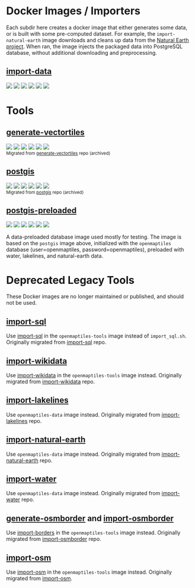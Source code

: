 # Docker Images / Importers

Each subdir here creates a docker image that either generates some data, or is built with some pre-computed dataset. For example, the `import-natural-earth` image downloads and cleans up data from the [Natural Earth project](https://www.naturalearthdata.com/). When ran, the image injects the packaged data into PostgreSQL database, without additional downloading and preprocessing.

## [import-data](import-data)
[![](https://img.shields.io/docker/cloud/build/openmaptiles/import-data?&logo=OpenStreetMap&label=build)](https://hub.docker.com/r/openmaptiles/import-data)
[![](https://img.shields.io/docker/automated/openmaptiles/import-data?label=build)](https://hub.docker.com/r/openmaptiles/import-data/builds)
[![](https://img.shields.io/microbadger/layers/openmaptiles/import-data)](https://hub.docker.com/r/openmaptiles/import-data)
[![](https://img.shields.io/microbadger/image-size/openmaptiles/import-data?label=size)](https://hub.docker.com/r/openmaptiles/import-data)
[![](https://img.shields.io/docker/pulls/openmaptiles/import-data?label=downloads)](https://hub.docker.com/r/openmaptiles/import-data)
[![](https://img.shields.io/docker/stars/openmaptiles/import-data?label=stars)](https://hub.docker.com/r/openmaptiles/import-data)

# Tools

## [generate-vectortiles](generate-vectortiles)
[![](https://img.shields.io/docker/cloud/build/openmaptiles/generate-vectortiles?&logo=OpenStreetMap&label=build)](https://hub.docker.com/r/openmaptiles/generate-vectortiles)
[![](https://img.shields.io/docker/automated/openmaptiles/generate-vectortiles?label=build)](https://hub.docker.com/r/openmaptiles/generate-vectortiles/builds)
[![](https://img.shields.io/microbadger/layers/openmaptiles/generate-vectortiles)](https://hub.docker.com/r/openmaptiles/generate-vectortiles)
[![](https://img.shields.io/microbadger/image-size/openmaptiles/generate-vectortiles?label=size)](https://hub.docker.com/r/openmaptiles/generate-vectortiles)
[![](https://img.shields.io/docker/pulls/openmaptiles/generate-vectortiles?label=downloads)](https://hub.docker.com/r/openmaptiles/generate-vectortiles)
[![](https://img.shields.io/docker/stars/openmaptiles/generate-vectortiles?label=stars)](https://hub.docker.com/r/openmaptiles/generate-vectortiles)
<br><small>Migrated from [generate-vectortiles](https://github.com/openmaptiles/generate-vectortiles) repo (archived)</small>

## [postgis](postgis)
[![](https://img.shields.io/docker/cloud/build/openmaptiles/postgis?&logo=OpenStreetMap&label=build)](https://hub.docker.com/r/openmaptiles/postgis)
[![](https://img.shields.io/docker/automated/openmaptiles/postgis?label=build)](https://hub.docker.com/r/openmaptiles/postgis/builds)
[![](https://img.shields.io/microbadger/layers/openmaptiles/postgis)](https://hub.docker.com/r/openmaptiles/postgis)
[![](https://img.shields.io/microbadger/image-size/openmaptiles/postgis?label=size)](https://hub.docker.com/r/openmaptiles/postgis)
[![](https://img.shields.io/docker/pulls/openmaptiles/postgis?label=downloads)](https://hub.docker.com/r/openmaptiles/postgis)
[![](https://img.shields.io/docker/stars/openmaptiles/postgis?label=stars)](https://hub.docker.com/r/openmaptiles/postgis)
<br><small>Migrated from [postgis](https://github.com/openmaptiles/postgis) repo (archived)</small>

## [postgis-preloaded](postgis-preloaded)
[![](https://img.shields.io/docker/cloud/build/openmaptiles/postgis-preloaded?&logo=OpenStreetMap&label=build)](https://hub.docker.com/r/openmaptiles/postgis-preloaded)
[![](https://img.shields.io/docker/automated/openmaptiles/postgis-preloaded?label=build)](https://hub.docker.com/r/openmaptiles/postgis-preloaded/builds)
[![](https://img.shields.io/microbadger/layers/openmaptiles/postgis-preloaded)](https://hub.docker.com/r/openmaptiles/postgis-preloaded)
[![](https://img.shields.io/microbadger/image-size/openmaptiles/postgis-preloaded?label=size)](https://hub.docker.com/r/openmaptiles/postgis-preloaded)
[![](https://img.shields.io/docker/pulls/openmaptiles/postgis-preloaded?label=downloads)](https://hub.docker.com/r/openmaptiles/postgis-preloaded)
[![](https://img.shields.io/docker/stars/openmaptiles/postgis-preloaded?label=stars)](https://hub.docker.com/r/openmaptiles/postgis-preloaded)

A data-preloaded database image used mostly for testing. The image is based on the `postgis` image above, initialized with the `openmaptiles` database (user=openmaptiles, password=openmaptiles), preloaded with water, lakelines, and natural-earth data.

# Deprecated Legacy Tools
These Docker images are no longer maintained or published, and should not be used.

## [import-sql](https://hub.docker.com/r/openmaptiles/import-sql)
Use [import-sql](../README.md#importing-into-postgres) in the `openmaptiles-tools` image instead of `import_sql.sh`.  Originally migrated from [import-sql](https://github.com/openmaptiles/import-sql) repo.

## [import-wikidata](https://hub.docker.com/r/openmaptiles/import-wikidata)
Use [import-wikidata](../README.md#import-wikidata-localized-names) in the `openmaptiles-tools` image instead.  Originally migrated from [import-wikidata](https://github.com/openmaptiles/import-wikidata) repo.

## [import-lakelines](https://hub.docker.com/r/openmaptiles/import-lakelines)
Use `openmaptiles-data` image instead.  Originally migrated from  [import-lakelines](https://github.com/openmaptiles/import-lakelines) repo.

## [import-natural-earth](import-natural-earth)
Use `openmaptiles-data` image instead.  Originally migrated from [import-natural-earth](https://github.com/openmaptiles/import-natural-earth) repo.

## [import-water](import-water)
Use `openmaptiles-data` image instead.  Originally migrated from [import-water](https://github.com/openmaptiles/import-water) repo.

## [generate-osmborder](https://hub.docker.com/r/openmaptiles/generate-osmborder) and [import-osmborder](https://hub.docker.com/r/openmaptiles/import-osmborder)
Use [import-borders](../README.md#import-osm-borders) in the `openmaptiles-tools` image instead.  Originally migrated from [import-osmborder](https://github.com/openmaptiles/import-osmborder) repo.

## [import-osm](https://hub.docker.com/r/openmaptiles/import-osm)
Use [import-osm](../README.md#import-and-update-osm-data) in the `openmaptiles-tools` image instead.  Originally migrated from [import-osm](https://github.com/openmaptiles/import-osm).
